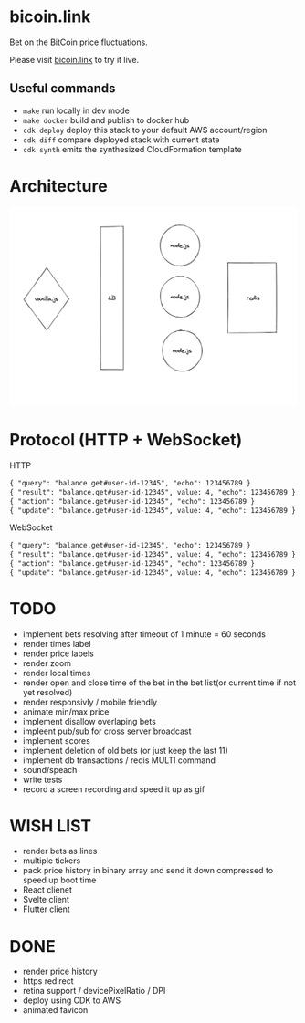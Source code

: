 # bicoin.link

Bet on the BitCoin price fluctuations.

Please visit [bicoin.link](https://bicoin.link) to try it live.

## Useful commands

- `make` run locally in dev mode
- `make docker` build and publish to docker hub
- `cdk deploy` deploy this stack to your default AWS account/region
- `cdk diff` compare deployed stack with current state
- `cdk synth` emits the synthesized CloudFormation template

# Architecture

![](docs/arch.png)

# Protocol (HTTP + WebSocket)

HTTP

    { "query": "balance.get#user-id-12345", "echo": 123456789 }
    { "result": "balance.get#user-id-12345", value: 4, "echo": 123456789 }
    { "action": "balance.get#user-id-12345", "echo": 123456789 }
    { "update": "balance.get#user-id-12345", value: 4, "echo": 123456789 }

WebSocket

    { "query": "balance.get#user-id-12345", "echo": 123456789 }
    { "result": "balance.get#user-id-12345", value: 4, "echo": 123456789 }
    { "action": "balance.get#user-id-12345", "echo": 123456789 }
    { "update": "balance.get#user-id-12345", value: 4, "echo": 123456789 }

# TODO

- implement bets resolving after timeout of 1 minute = 60 seconds
- render times label
- render price labels
- render zoom
- render local times
- render open and close time of the bet in the bet list(or current time if not yet resolved)
- render responsivly / mobile friendly
- animate min/max price
- implement disallow overlaping bets
- impleent pub/sub for cross server broadcast
- implement scores
- implement deletion of old bets (or just keep the last 11)
- implement db transactions / redis MULTI command
- sound/speach
- write tests
- record a screen recording and speed it up as gif

# WISH LIST

- render bets as lines
- multiple tickers
- pack price history in binary array and send it down compressed to speed up boot time
- React clienet
- Svelte client
- Flutter client

# DONE

- render price history
- https redirect
- retina support / devicePixelRatio / DPI
- deploy using CDK to AWS
- animated favicon
